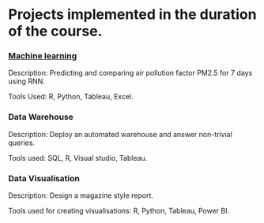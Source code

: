 # Projects implemented in the duration of the course.

### [Machine learning](https://github.com/swapnil-sarda/projects/tree/Machine-learning)

Description: Predicting and comparing air pollution factor PM2.5 for 7 days using RNN.

Tools Used: R, Python, Tableau, Excel.

### Data Warehouse

Description: Deploy an automated warehouse and answer non-trivial queries.

Tools used: SQL, R, Visual studio, Tableau.

### Data Visualisation

Description: Design a magazine style report.

Tools used for creating visualisations: R, Python, Tableau, Power BI.
